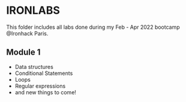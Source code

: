# IRONLABS
 This folder includes all labs done during my Feb - Apr 2022 bootcamp @Ironhack Paris.
 
 ## Module 1
 - Data structures
 - Conditional Statements
 - Loops
 - Regular expressions
 - and new things to come!

